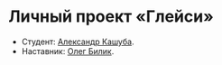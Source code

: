# Личный проект «Глейси»

* Студент: [Александр Кашуба](https://up.htmlacademy.ru/htmlcss/19/user/474345).<br>
* Наставник: [Олег Билик](https://htmlacademy.ru/profile/id74397). <br>
  
